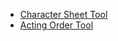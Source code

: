 * [Character Sheet Tool](https://dcsgthatsme.github.io/character%20sheet.html)
* [Acting Order Tool](https://dcsgthatsme.github.io/acting%20order%20tracker.html)